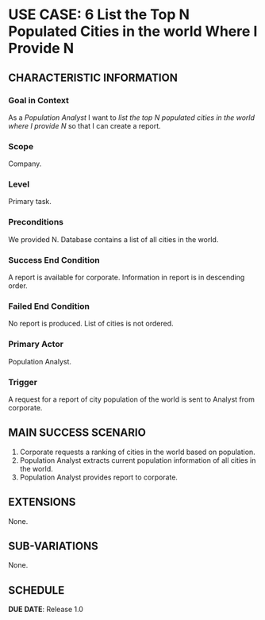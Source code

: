 # USE CASE: 6 List the Top N Populated Cities in the world Where I Provide N

## CHARACTERISTIC INFORMATION

### Goal in Context

As a *Population Analyst* I want to *list the top N populated cities in the world where I provide N* so that I can create a report.

### Scope

Company.

### Level

Primary task.

### Preconditions

We provided N. Database contains a list of all cities in the world.

### Success End Condition

A report is available for corporate. Information in report is in descending order.

### Failed End Condition

No report is produced. List of cities is not ordered.

### Primary Actor

Population Analyst.

### Trigger

A request for a report of city population of the world is sent to Analyst from corporate.

## MAIN SUCCESS SCENARIO

1. Corporate requests a ranking of cities in the world based on population.
2. Population Analyst extracts current population information of all cities in the world.
3. Population Analyst provides report to corporate.

## EXTENSIONS

None.

## SUB-VARIATIONS

None.

## SCHEDULE

**DUE DATE**: Release 1.0